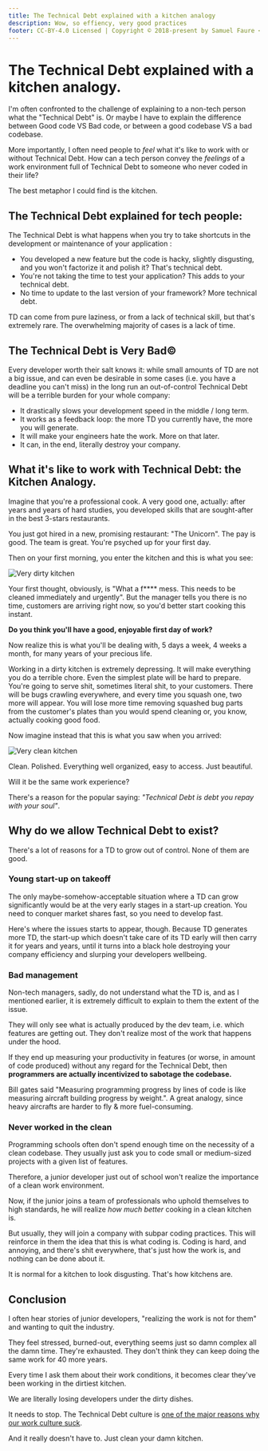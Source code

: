 ```yaml
---
title: The Technical Debt explained with a kitchen analogy
description: Wow, so effiency, very good practices
footer: CC-BY-4.0 Licensed | Copyright © 2018-present by Samuel Faure <3
---
```


# The Technical Debt explained with a kitchen analogy.

I'm often confronted to the challenge of explaining to a non-tech person what the "Technical Debt" is. Or maybe I have to explain the difference between Good code VS Bad code, or between a good codebase VS a bad codebase.

More importantly, I often need people to *feel* what it's like to work with or without Technical Debt. How can a tech person convey the *feelings* of a work environment full of Technical Debt to someone who never coded in their life?

The best metaphor I could find is the kitchen.

## The Technical Debt explained for tech people:

The Technical Debt is what happens when you try to take shortcuts in the development or maintenance of your application :

- You developed a new feature but the code is hacky, slightly disgusting, and you won't factorize it and polish it? That's technical debt.
- You're not taking the time to test your application? This adds to your technical debt.
- No time to update to the last version of your framework? More technical debt.

TD can come from pure laziness, or from a lack of technical skill, but that's extremely rare. The overwhelming majority of cases is a lack of time.

## The Technical Debt is Very Bad©

Every developer worth their salt knows it: while small amounts of TD are not a big issue, and can even be desirable in some cases (i.e. you have a deadline you can't miss) in the long run an out-of-control Technical Debt will be a terrible burden for your whole company:

- It drastically slows your development speed in the middle / long term.
- It works as a feedback loop: the more TD you currently have, the more you will generate.
- It will make your engineers hate the work. More on that later.
- It can, in the end, literally destroy your company.

## What it's like to work with Technical Debt: the Kitchen Analogy.

Imagine that you're a professional cook. A very good one, actually: after years and years of hard studies, you developed skills that are sought-after in the best 3-stars restaurants.

You just got hired in a new, promising restaurant: "The Unicorn". The pay is good. The team is great. You're psyched up for your first day.

Then on your first morning, you enter the kitchen and this is what you see:

![Very dirty kitchen](../assets/kitchen_dirty.jpg)

Your first thought, obviously, is "What a f**** mess. This needs to be cleaned immediately and urgently". But the manager tells you there is no time, customers are arriving right now, so you'd better start cooking this instant.

**Do you think you'll have a good, enjoyable first day of work?**

Now realize this is what you'll be dealing with, 5 days a week, 4 weeks a month, for many years of your precious life.

Working in a dirty kitchen is extremely depressing. It will make everything you do a terrible chore. Even the simplest plate will be hard to prepare. You're going to serve shit, sometimes literal shit, to your customers. There will be bugs crawling everywhere, and every time you squash one, two more will appear. You will lose more time removing squashed bug parts from the customer's plates than you would spend cleaning or, you know, actually cooking good food.

Now imagine instead that this is what you saw when you arrived:

![Very clean kitchen](../assets/kitchen_clean.jpg)

Clean. Polished. Everything well organized, easy to access. Just beautiful.

Will it be the same work experience?

There's a reason for the popular saying: *"Technical Debt is debt you repay with your soul"*.

## Why do we allow Technical Debt to exist?

There's a lot of reasons for a TD to grow out of control. None of them are good.

### Young start-up on takeoff

The only maybe-somehow-acceptable situation where a TD can grow significantly would be at the very early stages in a start-up creation. You need to conquer market shares fast, so you need to develop fast.

Here's where the issues starts to appear, though. Because TD generates more TD, the start-up which doesn't take care of its TD early will then carry it for years and years, until it turns into a black hole destroying your company efficiency and slurping your developers wellbeing.

### Bad management

Non-tech managers, sadly, do not understand what the TD is, and as I mentioned earlier, it is extremely difficult to explain to them the extent of the issue.

They will only see what is actually produced by the dev team, i.e. which features are getting out. They don't realize most of the work that happens under the hood.

If they end up measuring your productivity in features (or worse, in amount of code produced) without any regard for the Technical Debt, then **programmers are actually incentivized to sabotage the codebase.**

Bill gates said "Measuring programming progress by lines of code is like measuring aircraft building progress by weight.". A great analogy, since heavy aircrafts are harder to fly & more fuel-consuming.

### Never worked in the clean

Programming schools often don't spend enough time on the necessity of a clean codebase. They usually just ask you to code small or medium-sized projects with a given list of features.

Therefore, a junior developer just out of school won't realize the importance of a clean work environment.

Now, if the junior joins a team of professionals who uphold themselves to high standards, he will realize *how much better* cooking in a clean kitchen is.

But usually, they will join a company with subpar coding practices. This will reinforce in them the idea that this is what coding is. Coding is hard, and annoying, and there's shit everywhere, that's just how the work is, and nothing can be done about it.

It is normal for a kitchen to look disgusting. That's how kitchens are.

## Conclusion

I often hear stories of junior developers, "realizing the work is not for them" and wanting to quit the industry.

They feel stressed, burned-out, everything seems just so damn complex all the damn time. They're exhausted. They don't think they can keep doing the same work for 40 more years.

Every time I ask them about their work conditions, it becomes clear they've been working in the dirtiest kitchen.

We are literally losing developers under the dirty dishes.

It needs to stop. The Technical Debt culture is [one of the major reasons why our work culture suck](./WhyOurWorkCultureSucks.md).

And it really doesn't have to. Just clean your damn kitchen.
